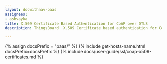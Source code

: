 ```yaml
---
layout: docwithnav-paas
assignees:
- ashvayka
title: X.509 Certificate Based Authentication for CoAP over DTLS
description: ThingsBoard  X.509 Certificate based authentication for CoAP over DTLS.

---
```


{% assign docsPrefix = "paas/" %}
{% include get-hosts-name.html docsPrefix=docsPrefix %}
{% include docs/user-guide/ssl/coap-x509-certificates.md %}